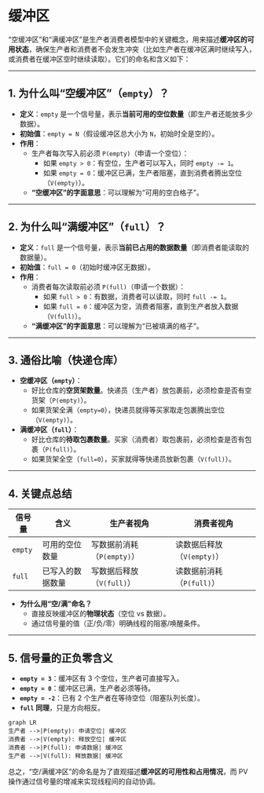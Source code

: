 # 缓冲区

“空缓冲区”和“满缓冲区”是生产者消费者模型中的关键概念，用来描述**缓冲区的可用状态**，确保生产者和消费者不会发生冲突（比如生产者在缓冲区满时继续写入，或消费者在缓冲区空时继续读取）。它们的命名和含义如下：

---

## **1. 为什么叫“空缓冲区”（`empty`）？**

- **定义**：`empty` 是一个信号量，表示**当前可用的空位数量**（即生产者还能放多少数据）。
- **初始值**：`empty = N`（假设缓冲区总大小为 `N`，初始时全是空的）。
- **作用**：
  - 生产者每次写入前必须 `P(empty)`（申请一个空位）：
    - 如果 `empty > 0`：有空位，生产者可以写入，同时 `empty -= 1`。
    - 如果 `empty = 0`：缓冲区已满，生产者阻塞，直到消费者腾出空位（`V(empty)`）。
  - **“空缓冲区”的字面意思**：可以理解为“可用的空白格子”。

---

## **2. 为什么叫“满缓冲区”（`full`）？**

- **定义**：`full` 是一个信号量，表示**当前已占用的数据数量**（即消费者能读取的数据量）。
- **初始值**：`full = 0`（初始时缓冲区无数据）。
- **作用**：
  - 消费者每次读取前必须 `P(full)`（申请一个数据）：
    - 如果 `full > 0`：有数据，消费者可以读取，同时 `full -= 1`。
    - 如果 `full = 0`：缓冲区为空，消费者阻塞，直到生产者放入数据（`V(full)`）。
  - **“满缓冲区”的字面意思**：可以理解为“已被填满的格子”。

---

## **3. 通俗比喻（快递仓库）**

- **空缓冲区（`empty`）**：
  - 好比仓库的**空货架数量**。快递员（生产者）放包裹前，必须检查是否有空货架（`P(empty)`）。
  - 如果货架全满（`empty=0`），快递员就得等买家取走包裹腾出空位（`V(empty)`）。
- **满缓冲区（`full`）**：
  - 好比仓库的**待取包裹数量**。买家（消费者）取包裹前，必须检查是否有包裹（`P(full)`）。
  - 如果货架全空（`full=0`），买家就得等快递员放新包裹（`V(full)`）。

---

## **4. 关键点总结**

| 信号量  | 含义             | 生产者视角                 | 消费者视角                 |
| ------- | ---------------- | -------------------------- | -------------------------- |
| `empty` | 可用的空位数量   | 写数据前消耗（`P(empty)`） | 读数据后释放（`V(empty)`） |
| `full`  | 已写入的数据数量 | 写数据后释放（`V(full)`）  | 读数据前消耗（`P(full)`）  |

- **为什么用“空/满”命名？**
  - 直接反映缓冲区的**物理状态**（空位 vs 数据）。
  - 通过信号量的值（正/负/零）明确线程的阻塞/唤醒条件。

---

## **5. 信号量的正负零含义**

- **`empty = 3`**：缓冲区有 3 个空位，生产者可直接写入。
- **`empty = 0`**：缓冲区已满，生产者必须等待。
- **`empty = -2`**：已有 2 个生产者在等待空位（阻塞队列长度）。
- **`full` 同理**，只是方向相反。

```mermaid
graph LR
生产者 -->|P(empty): 申请空位| 缓冲区
消费者 -->|V(empty): 释放空位| 缓冲区
消费者 -->|P(full): 申请数据| 缓冲区
生产者 -->|V(full): 释放数据| 缓冲区
```

总之，“空/满缓冲区”的命名是为了直观描述**缓冲区的可用性和占用情况**，而 PV 操作通过信号量的增减来实现线程间的自动协调。
